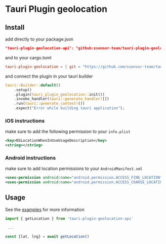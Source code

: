 # Tauri Plugin geolocation

## Install

add directly to your package.json

```json
"tauri-plugin-geolocation-api": "github:xsensor-team/tauri-plugin-geolocation#main"
```

and to your cargo.toml

```toml
tauri-plugin-geolocation = { git = "https://github.com/xsensor-team/tauri-plugin-geolocation.git" }
```

and connect the plugin in your tauri builder

```rust
tauri::Builder::default()
    .setup()
    .plugin(tauri_plugin_geolocation::init())
    .invoke_handler(tauri::generate_handler![])
    .run(tauri::generate_context!())
    .expect("Error while building tauri application");
```

### iOS instructions

make sure to add the following permission to your `info.plist`

```xml
<key>NSLocationWhenInUseUsageDescription</key>
<string></string>
```

### Android instructions

make sure to add location permissions to your `AndroidManifest.xml`

```xml
<uses-permission android:name="android.permission.ACCESS_FINE_LOCATION" />
<uses-permission android:name="android.permission.ACCESS_COARSE_LOCATION" />
```

## Usage

See the [examples](https://github.com/xsensor-team/tauri-plugin-geolocation/tree/main/examples/tauri-app) for more information

```javascript
import { getLocation } from 'tauri-plugin-geolocation-api'

 ...

const {lat, lng} = await getLocation()
```
